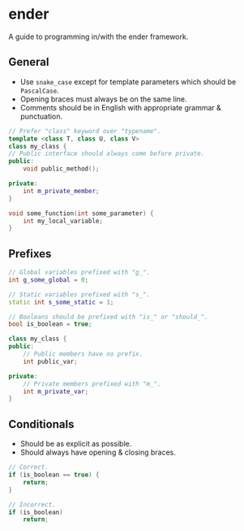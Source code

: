 # ender
A guide to programming in/with the ender framework.

## General
- Use `snake_case` except for template parameters which should be `PascalCase`.
- Opening braces must always be on the same line.
- Comments should be in English with appropriate grammar & punctuation.
```cpp
// Prefer "class" keyword over "typename".
template <class T, class U, class V>
class my_class {
// Public interface should always come before private.
public:
	void public_method();

private:
	int m_private_member;
}

void some_function(int some_parameter) {
	int my_local_variable;
}
```

## Prefixes
```cpp
// Global variables prefixed with "g_".
int g_some_global = 0;

// Static variables prefixed with "s_".
static int s_some_static = 1;

// Booleans should be prefixed with "is_" or "should_".
bool is_boolean = true;

class my_class {
public:
	// Public members have no prefix.
	int public_var;

private:
	// Private members prefixed with "m_".
	int m_private_var;
}
```

## Conditionals
- Should be as explicit as possible.
- Should always have opening & closing braces.
```cpp
// Correct.
if (is_boolean == true) {
	return;
}

// Incorrect.
if (is_boolean)
	return;
```
